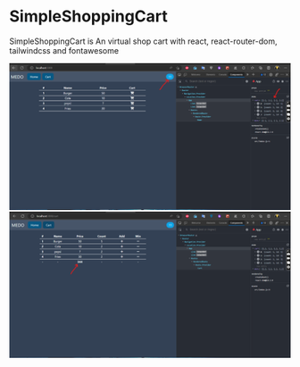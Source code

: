 # SimpleShoppingCart

SimpleShoppingCart is An virtual shop cart with react, react-router-dom, tailwindcss and fontawesome

![](./sec%201.png)
![](./sec%202.png)
